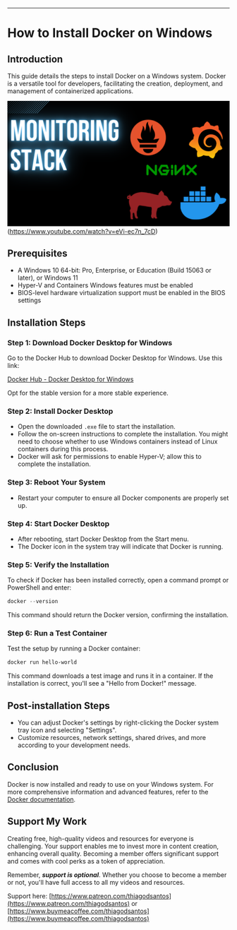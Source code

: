 ---

# How to Install Docker on Windows

## Introduction
This guide details the steps to install Docker on a Windows system. Docker is a versatile tool for developers, facilitating the creation, deployment, and management of containerized applications.

![Watch the Video](https://github.com/thiagousa/youtube/blob/main/monitoring/docker/screenshot/monitoring.png)(https://www.youtube.com/watch?v=eVi-ec7n_7cD)


## Prerequisites
- A Windows 10 64-bit: Pro, Enterprise, or Education (Build 15063 or later), or Windows 11
- Hyper-V and Containers Windows features must be enabled
- BIOS-level hardware virtualization support must be enabled in the BIOS settings

## Installation Steps

### Step 1: Download Docker Desktop for Windows
Go to the Docker Hub to download Docker Desktop for Windows. Use this link:

[Docker Hub - Docker Desktop for Windows](https://hub.docker.com/editions/community/docker-ce-desktop-windows/)

Opt for the stable version for a more stable experience.

### Step 2: Install Docker Desktop
- Open the downloaded `.exe` file to start the installation.
- Follow the on-screen instructions to complete the installation. You might need to choose whether to use Windows containers instead of Linux containers during this process.
- Docker will ask for permissions to enable Hyper-V; allow this to complete the installation.

### Step 3: Reboot Your System
- Restart your computer to ensure all Docker components are properly set up.

### Step 4: Start Docker Desktop
- After rebooting, start Docker Desktop from the Start menu.
- The Docker icon in the system tray will indicate that Docker is running.

### Step 5: Verify the Installation
To check if Docker has been installed correctly, open a command prompt or PowerShell and enter:

```powershell
docker --version
```

This command should return the Docker version, confirming the installation.

### Step 6: Run a Test Container
Test the setup by running a Docker container:

```powershell
docker run hello-world
```

This command downloads a test image and runs it in a container. If the installation is correct, you'll see a "Hello from Docker!" message.

## Post-installation Steps
- You can adjust Docker's settings by right-clicking the Docker system tray icon and selecting "Settings".
- Customize resources, network settings, shared drives, and more according to your development needs.

## Conclusion
Docker is now installed and ready to use on your Windows system. For more comprehensive information and advanced features, refer to the [Docker documentation](https://docs.docker.com/docker-for-windows/).

## Support My Work

Creating free, high-quality videos and resources for everyone is challenging. Your support enables me to invest more in content creation, enhancing overall quality. Becoming a member offers significant support and comes with cool perks as a token of appreciation.

Remember, ***support is optional***. Whether you choose to become a member or not, you'll have full access to all my videos and resources.

Support here: [https://www.patreon.com/thiagodsantos](https://www.patreon.com/thiagodsantos) or [https://www.buymeacoffee.com/thiagodsantos](https://www.buymeacoffee.com/thiagodsantos)